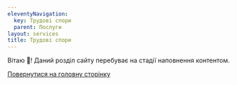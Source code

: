 ```yaml
---
eleventyNavigation:
  key: Трудові спори
  parent: Послуги
layout: services
title: Трудові спори
---
```


Вітаю 👋!
Даний розділ сайту перебуває на стадії наповнення контентом.

[Повернутися на головну сторінку](/)
